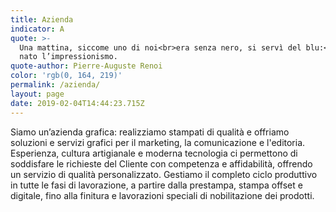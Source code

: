 ```yaml
---
title: Azienda
indicator: A
quote: >-
  Una mattina, siccome uno di noi<br>era senza nero, si servì del blu:<br>era
  nato l’impressionismo.
quote-author: Pierre-Auguste Renoi
color: 'rgb(0, 164, 219)'
permalink: /azienda/
layout: page
date: 2019-02-04T14:44:23.715Z
---
```

Siamo un’azienda grafica: realizziamo stampati di qualità e offriamo soluzioni e servizi grafici per il marketing, la comunicazione e l'editoria. Esperienza, cultura artigianale e moderna tecnologia ci permettono di soddisfare le richieste del Cliente con competenza e affidabilità, offrendo un servizio di qualità personalizzato. Gestiamo il completo ciclo produttivo in tutte le fasi di lavorazione, a partire dalla prestampa, stampa offset e digitale, fino alla finitura e lavorazioni speciali di nobilitazione dei prodotti.
